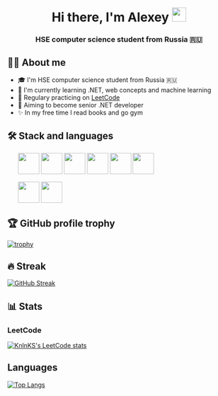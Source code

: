 <h1 align="center">Hi there, I'm Alexey</a> 
<img src="https://github.com/blackcater/blackcater/raw/main/images/Hi.gif" height="32" width="32"/></h1>
<h3 align="center">HSE computer science student from Russia 🇷🇺</h3>

## 👨‍💻 About me
- 🎓 I'm HSE computer science student from Russia 🇷🇺
- 🌱 I'm currently learning .NET, web concepts and machine learning
- 🧠 Regulary practicing on [LeetCode](https://leetcode.com/u/Kisliy/)
- 🎯 Aiming to become senior .NET developer
- ✨ In my free time I read books and go gym

## 🛠️ Stack and languages

<ul>
<img  height="48" width="48" src="https://cdn.jsdelivr.net/gh/devicons/devicon@latest/icons/dotnetcore/dotnetcore-original.svg" />
<img height="48" width="48" src="https://cdn.jsdelivr.net/gh/devicons/devicon@latest/icons/postgresql/postgresql-original.svg" />    
<img height="48" width="48" src="https://cdn.jsdelivr.net/gh/devicons/devicon@latest/icons/docker/docker-original.svg" />
<img height="48" width="48" src="https://cdn.jsdelivr.net/gh/devicons/devicon@latest/icons/rabbitmq/rabbitmq-original.svg" />
<img height="48" width="48" src="https://cdn.jsdelivr.net/gh/devicons/devicon@latest/icons/git/git-original.svg" />
<img height="48" width="48" src="https://cdn.simpleicons.org/gnubash" />     
</ul>
<ul>
  <img  height="48" width="48" src="https://cdn.jsdelivr.net/gh/devicons/devicon@latest/icons/csharp/csharp-original.svg" />
  <img height="48" width="48" src="https://cdn.jsdelivr.net/gh/devicons/devicon@latest/icons/cplusplus/cplusplus-original.svg" />
</ul>

## 🏆 GitHub profile trophy
[![trophy](https://github-profile-trophy.vercel.app/?username=AKisliy&theme=onedark)](https://github.com/ryo-ma/github-profile-trophy)

## 🔥 Streak
[![GitHub Streak](https://github-readme-streak-stats.herokuapp.com/?user=AKisliy)](https://git.io/streak-stats)

## 📊 Stats
### LeetCode 
[![KnlnKS's LeetCode stats](https://leetcode-stats-six.vercel.app/api?username=Kisliy&theme=dark)](https://github.com/KnlnKS/leetcode-stats)

## Languages
[![Top Langs](https://github-readme-stats.vercel.app/api/top-langs/?username=AKisliy)](https://github.com/anuraghazra/github-readme-stats)
<!---
AKisliy/AKisliy is a ✨ special ✨ repository because its `README.md` (this file) appears on your GitHub profile.
You can click the Preview link to take a look at your changes.
--->
